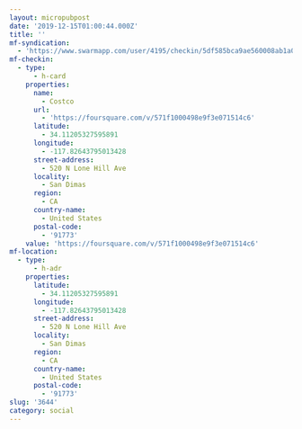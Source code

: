 ```yaml
---
layout: micropubpost
date: '2019-12-15T01:00:44.000Z'
title: ''
mf-syndication:
  - 'https://www.swarmapp.com/user/4195/checkin/5df585bca9ae560008ab1a0d'
mf-checkin:
  - type:
      - h-card
    properties:
      name:
        - Costco
      url:
        - 'https://foursquare.com/v/571f1000498e9f3e071514c6'
      latitude:
        - 34.11205327595891
      longitude:
        - -117.82643795013428
      street-address:
        - 520 N Lone Hill Ave
      locality:
        - San Dimas
      region:
        - CA
      country-name:
        - United States
      postal-code:
        - '91773'
    value: 'https://foursquare.com/v/571f1000498e9f3e071514c6'
mf-location:
  - type:
      - h-adr
    properties:
      latitude:
        - 34.11205327595891
      longitude:
        - -117.82643795013428
      street-address:
        - 520 N Lone Hill Ave
      locality:
        - San Dimas
      region:
        - CA
      country-name:
        - United States
      postal-code:
        - '91773'
slug: '3644'
category: social
---
```

